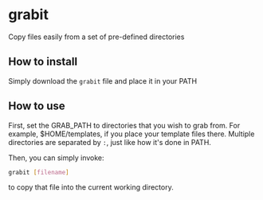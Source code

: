 # grabit
Copy files easily from a set of pre-defined directories

## How to install
Simply download the `grabit` file and place it in your PATH

## How to use
First, set the GRAB_PATH to directories that you wish to grab from.
For example, $HOME/templates, if you place your template files there.
Multiple directories are separated by `:`, just like how it's done in PATH.

Then, you can simply invoke:
```bash
grabit [filename]
```
to copy that file into the current working directory.
